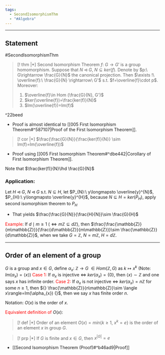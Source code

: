 ```yaml
---
tags:
  - SecondIsomorphismThm
  - "#Algebra"
---
```

---

## Statement 

#SecondIsomorphismThm 
>[! thm |*] Second Isomorphism Theorem
> $f:\ G\rightarrow G'$ is a group homomorphism. Suppose that $N\lhd G,\ N\subseteq ker(f)$. Denote by $p:\ G\rightarrow \frac{G}{N}$ the canonical projection. Then $\exists !\ \overline{f}:\ \frac{G}{N} \rightarrow\ G'$ s.t. $f=\overline{f}\cdot p$. Moreover:
> 1. $\overline{f}\in Hom (\frac{G}{N}, G')$
> 2. $ker(\overline{f})=\frac{ker(f)}{N}$
> 3. $Im(\overline{f})=Im(f)$

^22beed

- Proof is almost identical to [[005 First Isomorphism Theorem#^587107|Proof of the First Isomorphism Theorem]].

>[! cor |*] 
> $\frac{\frac{G}{N}}{\frac{ker(f)}{N}} \sim Im(f)=Im(\overline{f})$ 
- Proof using [[005 First Isomorphism Theorem#^dbe442|Corollary of First Isomorphism Theorem]].

Note that $\frac{ker(f)}{N}\lhd \frac{G}{N}$ 

### Application:

Let $H\lhd G$, $N\lhd G$ s.t. $N\subseteq H$, let $P_{N}:\ y\longmapsto \overline{y}^{N}$, $P_{H}:\ y\longmapsto \overline{y}^{H}$, because $N\subseteq H=ker(P_{H})$, apply second isomorphism theorem to $P_{H}$
- That yields $\frac{\frac{G}{N}}{\frac{H}{N}}\sim \frac{G}{H}$ 

<font color="#ff0000">Example</font>: If $d\mid m\geq 1$ ($\iff m\mathbb{Z}\subseteq d\mathbb{Z}$), then $\frac{\frac{\mathbb{Z}}{m\mathbb{Z}}}{\frac{d\mathbb{Z}}{m\mathbb{Z}}}\sim \frac{\mathbb{Z}}{d\mathbb{Z}}$, when we take $G=\mathbb{Z}$, $N=m\mathbb{Z}$, $H=d\mathbb{Z}$.

---

## Order of an element of a group

$G$ is a group and $x\in G$, define $\alpha_{x}:\ \mathbb{Z}\rightarrow G\ \in Hom(\mathbb{Z},G)$ as $k\longmapsto x^{k}$ 
(Note: ${} Im(\alpha_{x})=\langle x\rangle {}$)
<font color="#ff0000">Case 1:</font>
	If $\alpha_{x}$ is injective $\iff\ ker(\alpha_{x})=\{0\}$, then ${} \langle x\rangle\sim \mathbb{Z} {}$ and one says $x$ has infinite order.
<font color="#ff0000">Case 2:</font>
	If $\alpha_{x}$ is not injective $\iff$ ${} ker({\alpha_{x}})=n\mathbb{Z} {}$ for some $n\geq 1$, then ${} \frac{\mathbb{Z}}{n\mathbb{Z}}\sim \langle x\rangle=Im(\alpha_{x}) {}$, then we say $x$ has finite order $n$.

Notation: $O(x)$ is the order of $x$.

<font color="#ff0000">Equivalent definition of</font> $O(x)$:

>[! def |*] Order of an element
$O(x)=min\{k\geq 1,\ x^{k}=e\}$ is the order of an element $x$ in group $G$.

>[! prp |*]
>If $G$ is finite and $x\in G$, then $x^{|G|}=e$ 
- [[Second Isomorphism Theorem (Proof)#^b46ad9|Proof]]



